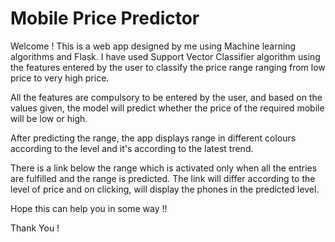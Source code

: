 # Mobile Price Predictor
Welcome !
This is a web app designed by me using Machine learning algorithms and Flask. I have used Support Vector Classifier algorithm using the features entered by the user to classify the price range ranging from low price to very high price.

All the features are compulsory to be entered by the user, and based on the values given, the model will predict whether the price of the required mobile will be low or high.

After predicting the range, the app displays range in different colours according to the level and it's according to the latest trend.

There is a link below the range which is activated only when all the entries are fulfilled and the range is predicted. The link will differ according to the level of price and on clicking, will display the phones in the predicted level.

Hope this can help you in some way !!

Thank You !
